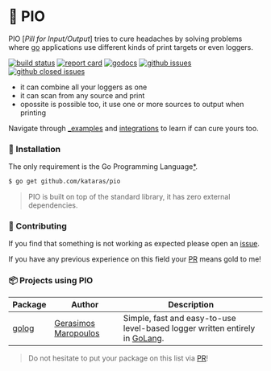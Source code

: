 # 💊 PIO

PIO [_Pill for Input/Output_] tries to cure headaches by solving problems where [go](https://golang.org) applications use different kinds of print targets or even loggers.

[![build status](https://img.shields.io/travis/kataras/pio/master.svg?style=flat-square)](https://travis-ci.org/kataras/pio)
[![report card](https://img.shields.io/badge/report%20card-a%2B-ff3333.svg?style=flat-square)](http://goreportcard.com/report/kataras/pio)
[![godocs](https://img.shields.io/badge/online-documentation-0366d6.svg?style=flat-square)](https://godoc.org/github.com/kataras/pio)
[![github issues](https://img.shields.io/github/issues/kataras/pio.svg?style=flat-square)](https://github.com/kataras/pio/issues?q=is%3Aopen+is%3Aissue)
[![github closed issues](https://img.shields.io/github/issues-closed-raw/kataras/pio.svg?style=flat-square)](https://github.com/kataras/pio/issues?q=is%3Aissue+is%3Aclosed)

- it can combine all your loggers as one
- it can scan from any source and print
- opossite is possible too, it use one or more sources to output when printing

Navigate through [_examples](_examples/) and [integrations](_examples/integrations/) to learn if can cure yours too.

### 🚀 Installation

The only requirement is the Go Programming Language[*](https://golang.org).

```bash
$ go get github.com/kataras/pio
```

> PIO is built on top of the standard library, it has zero external dependencies.

### 👥 Contributing

If you find that something is not working as expected please open an [issue](https://github.com/kataras/pio/issues).

If you have any previous experience on this field your [PR](https://github.com/kataras/pio/pulls) means gold to me!

### 📦 Projects using PIO

| Package | Author | Description |
| -----------|--------|-------------|
| [golog](https://github.com/kataras/golog) | [Gerasimos Maropoulos](https://github.com/kataras) | Simple, fast and easy-to-use level-based logger written entirely in [GoLang](https://golang.org). |

> Do not hesitate to put your package on this list via [PR](https://github.com/kataras/pio/pulls)!